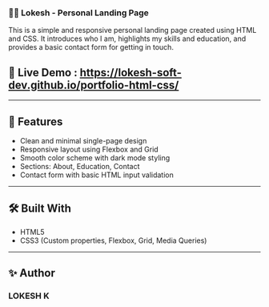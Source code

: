 ### 👨‍💻 Lokesh - Personal Landing Page

This is a simple and responsive personal landing page created using HTML and CSS. It introduces who I am, highlights my skills and education, and provides a basic contact form for getting in touch.

## 🔗 Live Demo : https://lokesh-soft-dev.github.io/portfolio-html-css/
---

## 📌 Features

- Clean and minimal single-page design
- Responsive layout using Flexbox and Grid
- Smooth color scheme with dark mode styling
- Sections: About, Education, Contact
- Contact form with basic HTML input validation

---

## 🛠️ Built With

- HTML5
- CSS3 (Custom properties, Flexbox, Grid, Media Queries)

---
## ✨ Author

### LOKESH K
